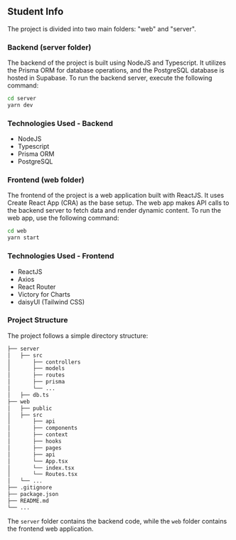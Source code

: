 ## Student Info

The project is divided into two main folders: "web" and "server".

### Backend (server folder)

The backend of the project is built using NodeJS and Typescript. It utilizes the Prisma ORM for database operations, and the PostgreSQL database is hosted in Supabase. To run the backend server, execute the following command:

```bash
cd server
yarn dev
```

### Technologies Used - Backend

- NodeJS
- Typescript
- Prisma ORM
- PostgreSQL

### Frontend (web folder)

The frontend of the project is a web application built with ReactJS. It uses Create React App (CRA) as the base setup. The web app makes API calls to the backend server to fetch data and render dynamic content. To run the web app, use the following command:

```bash
cd web
yarn start
```

### Technologies Used - Frontend

- ReactJS
- Axios
- React Router
- Victory for Charts
- daisyUI (Tailwind CSS)

### Project Structure

The project follows a simple directory structure:

```bash
├── server
│   ├── src
│   	├── controllers
│   	├── models
│   	├── routes
│   	├── prisma
│   	└── ...
│   ├── db.ts
├── web
│   ├── public
│   ├── src
│   	├── api
│   	├── components
│   	├── context
│   	├── hooks
│   	├── pages
│   	├── api
│   	└── App.tsx
│   	└── index.tsx
│   	└── Routes.tsx
│   └── ...
├── .gitignore
├── package.json
├── README.md
└── ...
```

The `server` folder contains the backend code, while the `web` folder contains the frontend web application.

